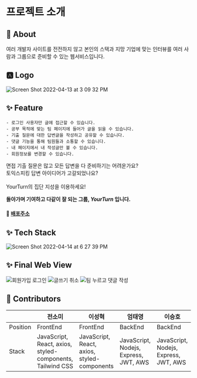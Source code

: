 # 프로젝트 소개
## 🌟 About
여러 개발자 사이트를 전전하지 않고 본인의 스택과 지망 기업에 맞는 인터뷰를 여러 사람과 그룹으로 준비할 수 있는 웹서비스입니다.

## 🅰 Logo

![Screen Shot 2022-04-13 at 3 09 32 PM](https://user-images.githubusercontent.com/79065544/163737525-8a13c95f-d865-4217-b6e4-a77f65783218.png)


## ✨ Feature
 
	- 로그인 사용자만 글에 접근할 수 있습니다.
	- 공부 목적에 맞는 팀 페이지에 들어가 글을 읽을 수 있습니다.
	- 기출 질문에 대한 답변글을 작성하고 공유할 수 있습니다.
	- 댓글 기능을 통해 팀원들과 소통할 수 있습니다.
	- 내 페이지에서 내 작성글만 볼 수 있습니다.
	- 회원정보를 변경할 수 있습니다.


면접 기출 질문은 많고 모든 답변을 다 준비하기는 어려운가요? <br>
토익스피킹 답변 아이디어가 고갈되었나요?
<br><br>
YourTurn의 집단 지성을 이용하세요! 

**돌아가며 기여하고 다같이 잘 되는 그룹, *YourTurn* 입니다.**

#### 🔗 [배포주소](https://yourturnn.ml/)

## ✨ Tech Stack

![Screen Shot 2022-04-14 at 6 27 39 PM](https://user-images.githubusercontent.com/79065544/163508698-44b779a3-6c96-421c-8cc0-e7bbdc7deece.png)

## ✨ Final Web View

![회원가입 로그인](https://user-images.githubusercontent.com/79065544/163737920-b04ad9f5-966f-42fe-99d4-48d3c129a65e.gif)
![글쓰기   취소](https://user-images.githubusercontent.com/79065544/163737933-a9981a5d-06ed-459a-a83d-57865381570b.gif)
![팀 누르고 댓글 작성](https://user-images.githubusercontent.com/79065544/163737934-fd1590d7-c4c4-481f-ad7c-3d25a8c9a56f.gif)


## 🏅 Contributors

||전소미|이성혁|엄태영|이승호|
|--|--|--|--|--|
|Position|FrontEnd|FrontEnd|BackEnd|BackEnd|
|Stack|JavaScript, React, axios, styled-components, Tailwind CSS|JavaScript, React, axios, styled-components|JavaScript, Nodejs, Express, JWT, AWS|JavaScript, Nodejs, Express, JWT, AWS|


